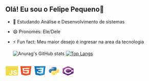 ## Olá! Eu sou o Felipe Pequeno👋

- 🌱 Estudando Análise e Desenvolvimento de sistemas
- 😄 Pronomes: Ele/Dele
- ⚡ Fun fact: Meu maior desejo é ingresar na area da tecnologia


  ![Anurag's GitHub stats](https://github-readme-stats.vercel.app/api?username=Felipepequeno&show_icons=true&theme=merko)
  [![Top Langs](https://github-readme-stats.vercel.app/api/top-langs/?username=Felipepequeno&show_icons=true&theme=merko&layout=compact)](https://github.com/Felipepequeno/github-readme-stats)

<div style="display: inline_block"><br>
  <img align="center" alt="Fe-Js" height="30" width="40" src="https://raw.githubusercontent.com/devicons/devicon/master/icons/javascript/javascript-plain.svg">
  <img align="center" alt="Fe-HTML" height="30" width="40" src="https://raw.githubusercontent.com/devicons/devicon/master/icons/html5/html5-original.svg">
  <img align="center" alt="Fe-CSS" height="30" width="40" src="https://raw.githubusercontent.com/devicons/devicon/master/icons/css3/css3-original.svg">
  <img align="center" alt="Fe-Python" height="30" width="40" src="https://raw.githubusercontent.com/devicons/devicon/master/icons/python/python-original.svg">
  <img align="center" alt="Fe-Csharp" height="30" width="40" src="https://raw.githubusercontent.com/devicons/devicon/master/icons/csharp/csharp-original.svg">
</div>

